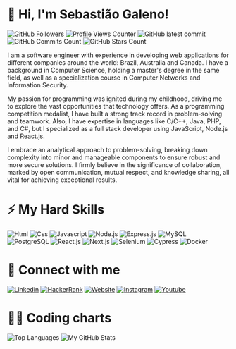 # :wave: Hi, I'm Sebastião Galeno!

[![GitHub Followers](https://img.shields.io/github/followers/sebastiaogaleno.svg?style=social&label=Follow&maxAge=2592000)](https://github.com/sebastiaogaleno?tab=followers)
![Profile Views Counter](https://komarev.com/ghpvc/?username=sebastiaogaleno)
![GitHub latest commit](https://badgen.net/github/last-commit/sebastiaogaleno/sebastiaogaleno/?icon=github&color=red)
![GitHub Commits Count](https://badgen.net/github/commits/sebastiaogaleno/sebastiaogaleno/?icon=github&color=green)
![GitHub Stars Count](https://badgen.net/github/stars/sebastiaogaleno/sebastiaogaleno/?icon=github&color=yellow)

I am a software engineer with experience in developing web applications for different companies around the world: Brazil, Australia and Canada. I have a background in Computer Science, holding a master's degree in the same field, as well as a specialization course in Computer Networks and Information Security.

My passion for programming was ignited during my childhood, driving me to explore the vast opportunities that technology offers. As a programming competition medalist, I have built a strong track record in problem-solving and teamwork. Also, I have expertise in languages like C/C++, Java, PHP, and C#, but I specialized as a full stack developer using JavaScript, Node.js and React.js.

I embrace an analytical approach to problem-solving, breaking down complexity into minor and manageable components to ensure robust and more secure solutions. I firmly believe in the significance of collaboration, marked by open communication, mutual respect, and knowledge sharing, all vital for achieving exceptional results.

# :zap: My Hard Skills

![Html](https://img.shields.io/badge/HTML5-E34F26?style=for-the-badge&logo=html5&logoColor=white)
![Css](https://img.shields.io/badge/CSS3-1572B6?style=for-the-badge&logo=css3&logoColor=white)
![Javascript](https://img.shields.io/badge/JavaScript-323330?style=for-the-badge&logo=javascript&logoColor=F7DF1E)
![Node.js](https://img.shields.io/badge/Node%20js-339933?style=for-the-badge&logo=nodedotjs&logoColor=white)
![Express.js](https://img.shields.io/badge/Express%20js-000000?style=for-the-badge&logo=express&logoColor=white)
![MySQL](https://img.shields.io/badge/MySQL-005C84?style=for-the-badge&logo=mysql&logoColor=white)
![PostgreSQL](https://img.shields.io/badge/PostgreSQL-316192?style=for-the-badge&logo=postgresql&logoColor=white)
![React.js](https://img.shields.io/badge/React-20232A?style=for-the-badge&logo=react&logoColor=61DAFB)
![Next.js](https://img.shields.io/badge/next%20js-000000?style=for-the-badge&logo=nextdotjs&logoColor=white)
![Selenium](https://img.shields.io/badge/Selenium-43B02A?style=for-the-badge&logo=Selenium&logoColor=white)
![Cypress](https://img.shields.io/badge/Cypress-17202C?style=for-the-badge&logo=cypress&logoColor=white)
![Docker](https://img.shields.io/badge/Docker-2CA5E0?style=for-the-badge&logo=docker&logoColor=white)

# :calling: Connect with me

[![Linkedin](https://img.shields.io/badge/LinkedIn-0077B5?style=for-the-badge&logo=linkedin&logoColor=white)](https://www.linkedin.com/in/sebastiaogaleno)
[![HackerRank](https://img.shields.io/badge/-Hackerrank-2EC866?style=for-the-badge&logo=HackerRank&logoColor=white)](https://www.hackerrank.com/sebastiaogaleno)
[![Website](https://img.shields.io/badge/my%20website-7f1b23?style=for-the-badge&logo=stackblitz&logoColor=white)](https://www.sebastiaogaleno.com)
[![Instagram](https://img.shields.io/badge/Instagram-E4405F?style=for-the-badge&logo=instagram&logoColor=white)](https://www.instagram.com/speedbytes)
[![Youtube](https://img.shields.io/badge/YouTube-FF0000?style=for-the-badge&logo=youtube&logoColor=white)](https://www.youtube.com/@speedbytes1)

# :man_technologist: Coding charts

![Top Languages](https://github-readme-stats.vercel.app/api/top-langs/?username=anuraghazra&layout=donut&theme=dark#gh-dark-mode-only)
![My GitHub Stats](https://github-readme-stats.vercel.app/api?username=sebastiaogaleno&show=prs_merged&show_icons=true&theme=dark#gh-dark-mode-only)

<!--
**sebastiaogaleno/sebastiaogaleno** is a ✨ _special_ ✨ repository because its `README.md` (this file) appears on your GitHub profile.

Here are some ideas to get you started:

- 🔭 I’m currently working on ...
- 🌱 I’m currently learning ...
- 👯 I’m looking to collaborate on ...
- 🤔 I’m looking for help with ...
- 💬 Ask me about ...
- 📫 How to reach me: ...
- 😄 Pronouns: ...
- ⚡ Fun fact: ...
-->
